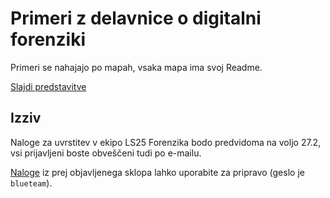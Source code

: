 # Primeri z delavnice o digitalni forenziki

Primeri se nahajajo po mapah, vsaka mapa ima svoj Readme.

[Slajdi predstavitve](https://overlordtm.github.io/predstavitev-forenzika/)


## Izziv

Naloge za uvrstitev v ekipo LS25 Forenzika bodo predvidoma na voljo 27.2, vsi prijavljeni boste obveščeni tudi po e-mailu.

[Naloge](https://k00.fr/sf8rq591) iz prej objavljenega sklopa lahko uporabite za pripravo (geslo je `blueteam`).
